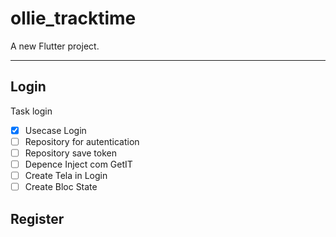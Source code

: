 # ollie_tracktime

A new Flutter project.

---

## Login

Task login

- [x] Usecase Login
- [ ] Repository for autentication
- [ ] Repository save token
- [ ] Depence Inject com GetIT
- [ ] Create Tela in Login
- [ ] Create Bloc State

## Register

